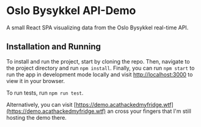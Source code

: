 # Oslo Bysykkel API-Demo
A small React SPA visualizing data from the Oslo Bysykkel real-time API.

## Installation and Running
To install and run the project, start by cloning the repo. Then, navigate to the project directory and run `npm install`. Finally, you can run `npm start` to run the app in development mode locally and visit [http://localhost:3000](http://localhost:3000) to view it in your browser.

To run tests, run `npm run test`.

Alternatively, you can visit [https://demo.acathackedmyfridge.wtf](https://demo.acathackedmyfridge.wtf) an cross your fingers that I'm still hosting the demo there.
